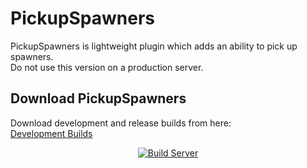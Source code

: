# PickupSpawners
PickupSpawners is lightweight plugin which adds an ability to pick up spawners.<br>
Do not use this version on a production server.

## Download PickupSpawners
Download development and release builds from here:<br>
[Development Builds](https://poma123.github.io/builds/poma123/PickupSpawners/toc/)

<p align="center">
  <a href="https://poma123.github.io/builds/poma123/PickupSpawners/toc/">
    <img src="https://poma123.github.io/builds/poma123/PickupSpawners/toc/badge.svg" alt="Build Server"/>
  </a>
</p>
